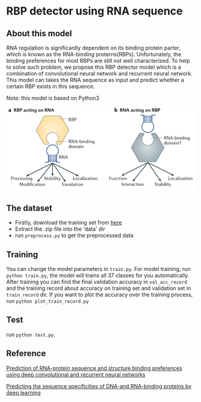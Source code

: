 # RBP detector using RNA sequence


## About this model
RNA regulation is significantly dependent on its binding protein parter, which is known as the RNA-binding proterns(RBPs). Unfortunately, the binding preferences for most RBPs are still not well characterized. To help to solve such problem, we propose this RBP detector model which is a combination of convolutional neural network and recurrent neural network. This model can takes the RNA sequence as input and predict whether a certain RBP exists in this sequence.

Note: this model is based on Python3

![RBPs](./images/RNA-Binding.PNG)

## The dataset
* Firstly, download the training set from [here](https://drive.google.com/open?id=1w6AQnLohB19v2BcQjVIfxU66uPU6dKaq)
* Extract the .zip file into the 'data' dir
* run `preprocess.py` to get the preprocessed data

## Training
You can change the model parameters in `train.py`. For model training, run `python train.py`, the model will trains all 37 classes for you automatically. After training you can find the final validation accuracy in `val_acc_record` and the training record about accuracy on training set and validation set in `train_record` dir. If you want to plot the accuracy over the training process, run `python plot_train_record.py`

## Test
run `python test.py`.

## Reference
[Prediction of RNA-protein sequence and structure binding preferences using deep convolutional and recurrent neural networks](https://www.biorxiv.org/content/biorxiv/early/2017/06/05/146175.full.pdf)

[Predicting the sequence specificities of DNA-and RNA-binding proteins by deep learning](https://www.nature.com/articles/nbt.3300.pdf)
